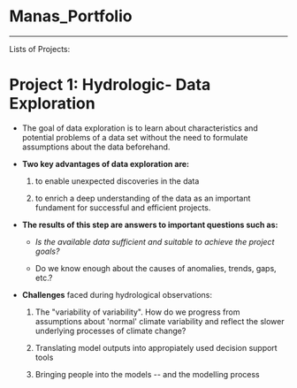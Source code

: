 # Manas_Portfolio

------------------------------------------------------------------------

Lists of Projects:

# Project 1: Hydrologic- Data Exploration

-   The goal of data exploration is to learn about characteristics and potential problems of a data set without the need to formulate assumptions about the data beforehand.

-   **Two key advantages of data exploration are:**

    1.  to enable unexpected discoveries in the data

    2.  to enrich a deep understanding of the data as an important fundament for successful and efficient projects.

-   **The results of this step are answers to important questions such as:**

    -   *Is the available data sufficient and suitable to achieve the project goals?*

    -   Do we know enough about the causes of anomalies, trends, gaps, etc.?


-   **Challenges** faced during hydrological observations:

    1.  The "variability of variability". How do we progress from assumptions about 'normal' climate variability and reflect the slower underlying processes of climate change?

    2.  Translating model outputs into appropiately used decision support tools

    3.  Bringing people into the models -- and the modelling process
